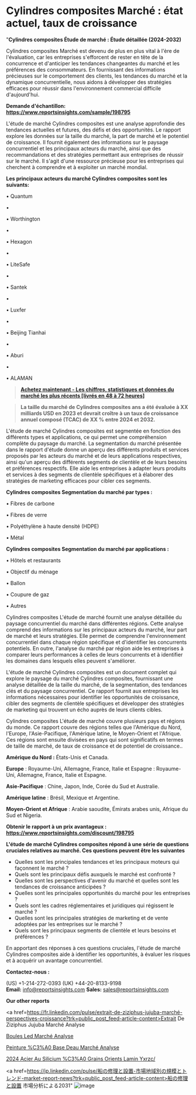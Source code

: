 # Cylindres composites Marché : état actuel, taux de croissance

"<strong>Cylindres composites Étude de marché : Étude détaillée (2024-2032)</strong>

Cylindres composites Marché est devenu de plus en plus vital à l'ère de l'évaluation, car les entreprises s'efforcent de rester en tête de la concurrence et d'anticiper les tendances changeantes du marché et les préférences des consommateurs. En fournissant des informations précieuses sur le comportement des clients, les tendances du marché et la dynamique concurrentielle, nous aidons à développer des stratégies efficaces pour réussir dans l'environnement commercial difficile d'aujourd'hui.

<strong>Demande d'échantillon: <a href=https://www.reportsinsights.com/sample/198795>https://www.reportsinsights.com/sample/198795</a></strong>

L'étude de marché Cylindres composites est une analyse approfondie des tendances actuelles et futures, des défis et des opportunités. Le rapport explore les données sur la taille du marché, la part de marché et le potentiel de croissance. Il fournit également des informations sur le paysage concurrentiel et les principaux acteurs du marché, ainsi que des recommandations et des stratégies permettant aux entreprises de réussir sur le marché. Il s'agit d'une ressource précieuse pour les entreprises qui cherchent à comprendre et à exploiter un marché mondial.

<strong>Les principaux acteurs du marché Cylindres composites sont les suivants:</strong>

• Quantum

• 

• Worthington

• 

• Hexagon

• 

• LiteSafe

• 

• Santek

• 

• Luxfer

• 

• Beijing Tianhai

• 

• Aburi

• 

• ALAMAN
<blockquote><a href=https://www.reportsinsights.com/buynow/198795><span style=text-decoration: underline;><strong>Achetez maintenant - Les chiffres, statistiques et données du marché les plus récents [livrés en 48 à 72 heures]</strong></span></a></blockquote>
<blockquote><span style=text-decoration: underline;><strong>La taille du marché de Cylindres composites ans a été évaluée à XX milliards USD en 2023 et devrait croître à un taux de croissance annuel composé (TCAC) de XX % entre 2024 et 2032.</strong></span></blockquote>
L'étude de marché Cylindres composites est segmentée en fonction des différents types et applications, ce qui permet une compréhension complète du paysage du marché. La segmentation du marché présentée dans le rapport d'étude donne un aperçu des différents produits et services proposés par les acteurs du marché et de leurs applications respectives, ainsi qu'un aperçu des différents segments de clientèle et de leurs besoins et préférences respectifs. Elle aide les entreprises à adapter leurs produits et services à des segments de clientèle spécifiques et à élaborer des stratégies de marketing efficaces pour cibler ces segments.

<strong>Cylindres composites Segmentation du marché par types :</strong>

• Fibres de carbone

• Fibres de verre

• Polyéthylène à haute densité (HDPE)

• Métal

<strong>Cylindres composites Segmentation du marché par applications :</strong>

• Hôtels et restaurants

• Objectif du ménage

• Ballon

• Coupure de gaz

• Autres

Cylindres composites L'étude de marché fournit une analyse détaillée du paysage concurrentiel du marché dans différentes régions. Cette analyse comprend des informations sur les principaux acteurs du marché, leur part de marché et leurs stratégies. Elle permet de comprendre l'environnement concurrentiel dans chaque région spécifique et d'identifier les concurrents potentiels. En outre, l'analyse du marché par région aide les entreprises à comparer leurs performances à celles de leurs concurrents et à identifier les domaines dans lesquels elles peuvent s'améliorer.

L'étude de marché Cylindres composites est un document complet qui explore le paysage du marché Cylindres composites, fournissant une analyse détaillée de la taille du marché, de la segmentation, des tendances clés et du paysage concurrentiel. Ce rapport fournit aux entreprises les informations nécessaires pour identifier les opportunités de croissance, cibler des segments de clientèle spécifiques et développer des stratégies de marketing qui trouvent un écho auprès de leurs clients cibles.

Cylindres composites L'étude de marché couvre plusieurs pays et régions du monde. Ce rapport couvre des régions telles que l'Amérique du Nord, l'Europe, l'Asie-Pacifique, l'Amérique latine, le Moyen-Orient et l'Afrique. Ces régions sont ensuite divisées en pays qui sont significatifs en termes de taille de marché, de taux de croissance et de potentiel de croissance..

<strong>Amérique du Nord :</strong> États-Unis et Canada.

<strong>Europe</strong> : Royaume-Uni, Allemagne, France, Italie et Espagne : Royaume-Uni, Allemagne, France, Italie et Espagne.

<strong>Asie-Pacifique</strong> : Chine, Japon, Inde, Corée du Sud et Australie.

<strong>Amérique latine</strong> : Brésil, Mexique et Argentine.

<strong>Moyen-Orient et Afrique</strong> : Arabie saoudite, Émirats arabes unis, Afrique du Sud et Nigeria.

<strong>Obtenir le rapport à un prix avantageux : <a href=https://www.reportsinsights.com/discount/198795>https://www.reportsinsights.com/discount/198795</a></strong>

<strong>L'étude de marché Cylindres composites répond à une série de questions cruciales relatives au marché. Ces questions peuvent être les suivantes</strong>
<ul>
  <li>Quelles sont les principales tendances et les principaux moteurs qui façonnent le marché ?</li>
  <li>Quels sont les principaux défis auxquels le marché est confronté ?</li>
  <li>Quelles sont les perspectives d'avenir du marché et quelles sont les tendances de croissance anticipées ?</li>
  <li>Quelles sont les principales opportunités du marché pour les entreprises ?</li>
  <li>Quels sont les cadres réglementaires et juridiques qui régissent le marché ?</li>
  <li>Quelles sont les principales stratégies de marketing et de vente adoptées par les entreprises sur le marché ?</li>
  <li>Quels sont les principaux segments de clientèle et leurs besoins et préférences ?</li>
</ul>
En apportant des réponses à ces questions cruciales, l'étude de marché Cylindres composites aide à identifier les opportunités, à évaluer les risques et à acquérir un avantage concurrentiel.

<strong>Contactez-nous :</strong>

(US) +1-214-272-0393
(UK) +44-20-8133-9198
<strong>Email:</strong> <a>info@reportsinsights.com</a>
<strong>Sales:</strong> <a>sales@reportsinsights.com</a>

<strong>Our other reports</strong>

<a href=https://fr.linkedin.com/pulse/extrait-de-ziziphus-jujuba-marché-perspectives-croissance?trk=public_post_feed-article-content>Extrait De Ziziphus Jujuba Marché Analyse</a>

<a href=https://www.linkedin.com/pulse/boules-led-march%C3%A9-analyse-et-tendances-pr%C3%A9visions-ay4af/>Boules Led Marché Analyse</a>

<a href=https://www.linkedin.com/pulse/peinture-%C3%A0-base-deau-march%C3%A9-opportunit%C3%A9s-de-taille-e2suf/>Peinture %C3%A0 Base Deau Marché Analyse</a>

<a href=https://www.linkedin.com/pulse/2024-acier-au-silicium-%C3%A0-grains-orient%C3%A9s-lamin%C3%A9-yxrzc/>2024 Acier Au Silicium %C3%A0 Grains Orients Lamin Yxrzc/</a>

<a href=https://jp.linkedin.com/pulse/船の修理と設置-市場地域別の規模とトレンド-market-report-news?trk=public_post_feed-article-content>船の修理と設置 市場分析による2031</a>"
![image](https://github.com/daminid12/RImarketTech/assets/158430485/0d38233f-cd0b-4782-8ac5-a0203efe9b0a)

